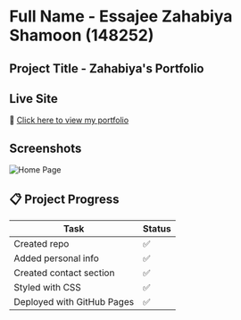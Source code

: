 # Full Name - Essajee Zahabiya Shamoon (148252)

## Project Title - Zahabiya's Portfolio

##  Live Site

🔗 [Click here to view my portfolio](https://yourusername.github.io/your-repo-name/)

## Screenshots

![Home Page](images/homepage.png)

## 📋 Project Progress

| Task                             | Status |
|----------------------------------|--------|
| Created repo                     | ✅      |
| Added personal info              | ✅      |
| Created contact section          | ✅      |
| Styled with CSS                  | ✅      |
| Deployed with GitHub Pages       | ✅      |




